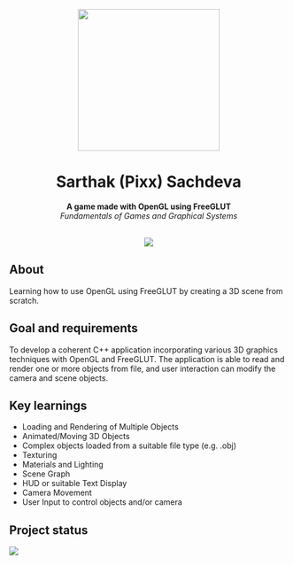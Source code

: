 <div align="center"><img src="https://www.geeks3d.com/glz/i/OpenGL_White_170px_June16.png" width=256></div>
<h1 align="center">Sarthak (Pixx) Sachdeva</h1>
<p align="center"><strong>A game made with OpenGL using FreeGLUT</strong>
<br><em>Fundamentals of Games and Graphical Systems</em></p>
<br/>
<div align="center"><img src="demo.gif"></img></div>
<h2>About</h2>
Learning how to use OpenGL using FreeGLUT by creating a 3D scene from scratch.

<h2>Goal and requirements</h2>

To develop a coherent C++ application incorporating various 3D graphics techniques with OpenGL and FreeGLUT. The application is able to read and render one or more objects from file, and user interaction can modify the camera and scene objects.

<h2>Key learnings</h2>

- Loading and Rendering of Multiple Objects
- Animated/Moving 3D Objects
- Complex objects loaded from a suitable file type (e.g. .obj)
- Texturing
- Materials and Lighting
- Scene Graph
- HUD or suitable Text Display
- Camera Movement
- User Input to control objects and/or camera

<!-- If project has been improved after submission, here is a good place to specify it. -->

<h2>Project status</h2>
<img src="https://progress-bar.dev/100/?width=400">
